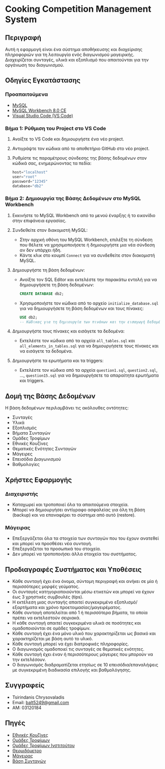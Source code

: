 # Cooking Competition Management System

## Περιγραφή
Αυτή η εφαρμογή είναι ένα σύστημα αποθήκευσης και διαχείρισης πληροφοριών για τη λειτουργία ενός διαγωνισμού μαγειρικής. Διαχειρίζεται συνταγές, υλικά και εξοπλισμό που απαιτούνται για την οργάνωση του διαγωνισμού.

## Οδηγίες Εγκατάστασης

### Προαπαιτούμενα
- [MySQL](https://dev.mysql.com/downloads/mysql/)
- [MySQL Workbench 8.0 CE](https://dev.mysql.com/downloads/workbench/)
- [Visual Studio Code (VS Code)](https://code.visualstudio.com/)

### Βήμα 1: Ρύθμιση του Project στο VS Code
1. Ανοίξτε το VS Code και δημιουργήστε ένα νέο project.
2. Αντιγράψτε τον κώδικα από το αποθετήριο GitHub στο νέο project.
3. Ρυθμίστε τις παραμέτρους σύνδεσης της βάσης δεδομένων στον κώδικά σας, ενημερώνοντας τα πεδία:

    ```python
    host="localhost"
    user="root"
    password="12345"
    database="db2"
    ```

### Βήμα 2: Δημιουργία της Βάσης Δεδομένων στο MySQL Workbench
1. Εκκινήστε το MySQL Workbench από το μενού έναρξης ή το εικονίδιο στην επιφάνεια εργασίας.
2. Συνδεθείτε στον διακομιστή MySQL:
    - Στην αρχική οθόνη του MySQL Workbench, επιλέξτε τη σύνδεση που θέλετε να χρησιμοποιήσετε ή δημιουργήστε μια νέα σύνδεση αν δεν υπάρχει ήδη.
    - Κάντε κλικ στο κουμπί `Connect` για να συνδεθείτε στον διακομιστή MySQL.
3. Δημιουργήστε τη βάση δεδομένων:
    - Ανοίξτε τον SQL Editor και εκτελέστε την παρακάτω εντολή για να δημιουργήσετε τη βάση δεδομένων:

        ```sql
        CREATE DATABASE db2;
        ```

    - Χρησιμοποιήστε τον κώδικα από το αρχείο `initialize_database.sql` για να δημιουργήσετε τη βάση δεδομένων και τους πίνακες:

        ```sql
        USE db2;
        -- Κώδικας για τη δημιουργία των πινάκων και την εισαγωγή δεδομένων
        ```

4. Δημιουργήστε τους πίνακες και εισάγετε τα δεδομένα:
    - Εκτελέστε τον κώδικα από τα αρχεία `all_tables.sql` και `all_elements_in_tables.sql` για να δημιουργήσετε τους πίνακες και να εισάγετε τα δεδομένα.
5. Δημιουργήστε τα ερωτήματα και τα triggers:
    - Εκτελέστε τον κώδικα από τα αρχεία `question1.sql`, `question2.sql`, ..., `question15.sql` για να δημιουργήσετε τα απαραίτητα ερωτήματα και triggers.

## Δομή της Βάσης Δεδομένων
Η βάση δεδομένων περιλαμβάνει τις ακόλουθες οντότητες:
- Συνταγές
- Υλικά
- Εξοπλισμός
- Βήματα Συνταγών
- Ομάδες Τροφίμων
- Εθνικές Κουζίνες
- Θεματικές Ενότητες Συνταγών
- Μάγειρες
- Επεισόδια Διαγωνισμού
- Βαθμολογίες

## Χρήστες Εφαρμογής
### Διαχειριστής
- Καταχωρεί και τροποποιεί όλα τα απαιτούμενα στοιχεία.
- Μπορεί να δημιουργήσει αντίγραφο ασφαλείας για όλη τη βάση (backup) και να επαναφέρει το σύστημα από αυτό (restore).

### Μάγειρας
- Επεξεργάζεται όλα τα στοιχεία των συνταγών που του έχουν ανατεθεί και μπορεί να προσθέσει νέα συνταγή.
- Επεξεργάζεται τα προσωπικά του στοιχεία.
- Δεν μπορεί να τροποποιήσει άλλα στοιχεία του συστήματος.

## Προδιαγραφές Συστήματος και Υποθέσεις
- Κάθε συνταγή έχει ένα όνομα, σύντομη περιγραφή και ανήκει σε μία ή περισσότερες μορφές γεύματος.
- Οι συνταγές κατηγοριοποιούνται μέσω ετικετών και μπορεί να έχουν έως 3 χρηστικές συμβουλές (tips).
- Η εκτέλεση μιας συνταγής απαιτεί συγκεκριμένο εξοπλισμό/εξαρτήματα και χρόνο προετοιμασίας/μαγειρέματος.
- Κάθε συνταγή αποτελείται από 1 ή περισσότερα βήματα, τα οποία πρέπει να εκτελεστούν σειριακά.
- Η κάθε συνταγή απαιτεί συγκεκριμένα υλικά σε ποσότητες και ομαδοποιούνται σε ομάδες τροφίμων.
- Κάθε συνταγή έχει ένα μόνο υλικό που χαρακτηρίζεται ως βασικό και χαρακτηρίζεται με βάση αυτό το υλικό.
- Κάθε συνταγή μπορεί να έχει διατροφικές πληροφορίες.
- Ο διαγωνισμός ομαδοποιεί τις συνταγές σε θεματικές ενότητες.
- Κάθε συνταγή έχει έναν ή περισσότερους μάγειρες που μπορούν να την εκτελέσουν.
- Ο διαγωνισμός διαδραματίζεται ετησίως σε 10 επεισόδια/επαναλήψεις με συγκεκριμένη διαδικασία επιλογής και βαθμολόγησης.

## Συγγραφείς
- Tsirindanis Chrysovaladis
- Email: balt5249@gmail.com
- AM: 03120184

## Πηγές
- [Εθνικές Κουζίνες](https://el.wikipedia.org/wiki/Κατηγορία:Εθνικές_κουζίνες)
- [Ομάδες Τροφίμων](https://el.wikipedia.org/wiki/Τρόφιμο)
- [Ομάδες Τροφίμων Ινστιτούτου](http://www.diatrofikoiodigoi.gr/?Page=omades-trofimon-sub)
- [Θερμιδόμετρο](https://diaitologos.com/thermidometritis/)
- [Μάγειρας](https://el.wikipedia.org/wiki/Μάγειρας)
- [Βάση Συνταγών](https://www.airtable.com/universe/expHZcS7kWEyq5gUH/recipe-database)

